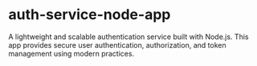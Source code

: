 # auth-service-node-app
A lightweight and scalable authentication service built with Node.js. This app provides secure user authentication, authorization, and token management using modern practices.
